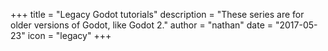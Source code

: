 +++
title = "Legacy Godot tutorials"
description = "These series are for older versions of Godot, like Godot 2."
author = "nathan"
date = "2017-05-23"
icon = "legacy"
+++
